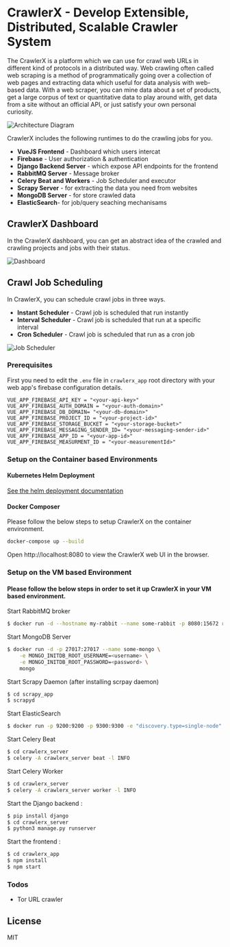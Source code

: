 
# CrawlerX - Develop Extensible, Distributed, Scalable Crawler System

The CrawlerX is a platform which we can use for crawl web URLs in different kind of protocols in a distributed way. Web crawling often called web scraping is a method of programmatically going over a collection of web pages and extracting data which useful for data analysis with web-based data. With a web scraper, you can mine data about a set of products, get a large corpus of text or quantitative data to play around with, get data from a site without an official API, or just satisfy your own personal curiosity.

![Architecture Diagram](resources/abstract_architecture.jpg)

CrawlerX includes the following runtimes to do the crawling jobs for you.

- **VueJS Frontend** - Dashboard which users intercat
- **Firebase** - User authorization & authentication
- **Django Backend Server** - which expose API endpoints for the frontend
- **RabbitMQ Server** - Message broker
- **Celery Beat and Workers** - Job Scheduler and executor
- **Scrapy Server** - for extracting the data you need from websites
- **MongoDB Server** - for store crawled data
- **ElasticSearch**- for job/query seaching mechanisams

## CrawlerX Dashboard

In the CrawlerX dashboard, you can get an abstract idea of the crawled and crawling projects and jobs with their status.

![Dashboard](resources/dashboard.png)

## Crawl Job Scheduling

In CrawlerX, you can schedule crawl jobs in three ways. 

- **Instant Scheduler** - Crawl job is scheduled that run instantly
- **Interval Scheduler** - Crawl job is scheduled that run at a specific interval
- **Cron Scheduler** - Crawl job is scheduled that run as a cron job

![Job Scheduler](resources/job_schedule.png)

### Prerequisites
First you need to edit the `.env` file in `crawlerx_app` root directory with your web app's firebase configuration details.
```
VUE_APP_FIREBASE_API_KEY = "<your-api-key>"
VUE_APP_FIREBASE_AUTH_DOMAIN = "<your-auth-domain>"
VUE_APP_FIREBASE_DB_DOMAIN= "<your-db-domain>"
VUE_APP_FIREBASE_PROJECT_ID = "<your-project-id>"
VUE_APP_FIREBASE_STORAGE_BUCKET = "<your-storage-bucket>"
VUE_APP_FIREBASE_MESSAGING_SENDER_ID= "<your-messaging-sender-id>"
VUE_APP_FIREBASE_APP_ID = "<your-app-id>"
VUE_APP_FIREBASE_MEASURMENT_ID = "<your-measurementId>"
```

### Setup on the Container based Environments

#### Kubernetes Helm Deployment

[See the helm deployment documentation](crawlerx_helm/README.md)

#### Docker Composer

Please follow the below steps to setup CrawlerX on the container environment.

```sh
docker-compose up --build
```

Open http://localhost:8080 to view the CrawlerX web UI in the browser.

### Setup on the VM based Environment

#### Please follow the below steps in order to set it up CrawlerX in your VM based environment.

Start RabbitMQ broker

```sh
$ docker run -d --hostname my-rabbit --name some-rabbit -p 8080:15672 rabbitmq:3-management
```

Start MongoDB Server

```sh
$ docker run -d -p 27017:27017 --name some-mongo \
    -e MONGO_INITDB_ROOT_USERNAME=<username> \
    -e MONGO_INITDB_ROOT_PASSWORD=<password> \
    mongo
```

Start Scrapy Daemon (after installing scrpay daemon)

```sh
$ cd scrapy_app
$ scrapyd
```

Start ElasticSearch
```sh
$ docker run -p 9200:9200 -p 9300:9300 -e "discovery.type=single-node" elasticsearch:7.8.1
```

Start Celery Beat
```sh
$ cd crawlerx_server
$ celery -A crawlerx_server beat -l INFO
```

Start Celery Worker
```sh
$ cd crawlerx_server
$ celery -A crawlerx_server worker -l INFO
```

Start the Django backend :

```sh
$ pip install django
$ cd crawlerx_server
$ python3 manage.py runserver
```

Start the frontend :

```sh
$ cd crawlerx_app
$ npm install
$ npm start
```

### Todos

- Tor URL crawler

## License

MIT
